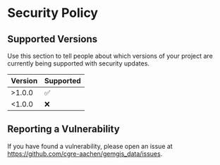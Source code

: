 # Security Policy

## Supported Versions

Use this section to tell people about which versions of your project are
currently being supported with security updates.

| Version | Supported          |
| ------- | ------------------ |
| >1.0.0  | :white_check_mark: |
| <1.0.0  | :x:                |

## Reporting a Vulnerability

If you have found a vulnerability, please open an issue at https://github.com/cgre-aachen/gemgis_data/issues.
